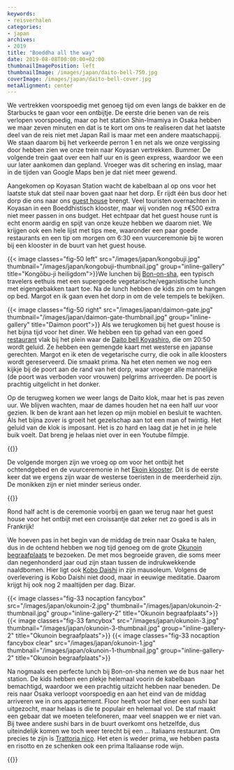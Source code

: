 ```yaml
---
keywords:
- reisverhalen
categories:
- japan
archives:
- 2019
title: "Boeddha all the way"
date: 2019-08-08T00:00:00+02:00
thumbnailImagePosition: left
thumbnailImage: /images/japan/daito-bell-750.jpg
coverImage: /images/japan/daito-bell-cover.jpg
metaAlignment: center
---
```

We vertrekken voorspoedig met genoeg tijd om even langs de bakker en de Starbucks te gaan voor een ontbijtje. De eerste drie benen van de reis verlopen voorspoedig, maar op het station Shin-Imamiya in Osaka hebben we maar zeven minuten en dat is te kort om ons te realiseren dat het laatste deel van de reis niet met Japan Rail is maar met een andere maatschappij. We staan daarom bij het verkeerde perron 1 en net als we onze vergissing door hebben zien we onze trein naar Koyasan vertrekken. Bummer. De volgende trein gaat over een half uur en is geen express, waardoor we een uur later aankomen dan gepland. Vroeger was dit schering en inslag, maar in de tijden van Google Maps ben je dat niet meer gewend.

Aangekomen op Koyasan Station wacht de kabelbaan al op ons voor het laatste stuk dat steil naar boven gaat naar het dorp. Er rijdt één bus door het dorp die ons naar ons [guest house](https://goo.gl/maps/Sj3XycLoDpiRfnas5) brengt. Veel touristen overnachten in Koyasan in een Boeddhistisch klooster, maar wij vonden nog ±€500 extra niet meer passen in ons budget. Het echtpaar dat het guest house runt is echt enorm aardig en spijt van onze keuze hebben we daarom niet. We krijgen ook een hele lijst met tips mee, waaronder een paar goede restaurants en een tip om morgen om 6:30 een vuurceremonie bij te woren bij een klooster in de buurt van het guest house.

{{< image classes="fig-50 left" src="/images/japan/kongobuji.jpg" thumbnail="/images/japan/kongobuji-thumbnail.jpg" group="inline-gallery" title="Kongōbu-ji heiligdom">}}We lunchen bij [Bon-on-sha](https://maps.app.goo.gl/rDveCuARJbv4oacn6), een typisch travelers eethuis met een supergoede vegetarische/veganistische lunch met eigengebakken taart toe. Na de lunch hebben de kids zin om te hangen op bed. Margot en ik gaan even het dorp in om de vele tempels te bekijken.

{{< image classes="fig-50 right" src="/images/japan/daimon-gate.jpg" thumbnail="/images/japan/daimon-gate-thumbnail.jpg" group="inline-gallery" title="Daimon poort">}}
Als we terugkomen bij het guest house is het bijna tijd voor het diner. We hebben een tip gehad van een goed [restaurant](https://maps.app.goo.gl/FVABFpM9YByccxbb9) vlak bij het plein waar de [Daito bell Koyashiro](https://maps.app.goo.gl/2QNi1hNWgnZpt5pLA), die om 20:50 wordt geluid. Ze hebben een gemengde kaart met westerse en japanse gerechten. Margot en ik eten de vegetarische curry, die ook in alle kloosters wordt gereserveerd. Die smaakt prima. Na het eten nemen we nog een kijkje bij de poort aan de rand van het dorp, waar vroeger alle mannelijke (de poort was verboden voor vrouwen) pelgrims arriveerden. De poort is prachtig uitgelicht in het donker.

Op de terugweg komen we weer langs de Daito klok, maar het is pas zeven uur. We blijven wachten, maar de dames houden het na een half uur voor gezien. Ik ben de krant aan het lezen op mijn mobiel en besluit te wachten. Als het bijna zover is groeit het gezelschap aan tot een man of twintig. Het geluid van de klok is imposant. Het is zo hard en laag dat je het in je hele buik voelt. Dat breng je helaas niet over in een Youtube filmpje.

{{<youtube id="wV556fzBtps">}}

De volgende morgen zijn we vroeg op om voor het ontbijt het ochtendgebed en de vuurceremonie in het [Ekoin klooster](http://www.ekoin.jp/). Dit is de eerste keer dat we ergens zijn waar de westerse toeristen in de meerderheid zijn. De monikken zijn er niet minder serieus onder.

{{<youtube id="NS9mypPGQrQ">}}

Rond half acht is de ceremonie voorbij en gaan we terug naar het guest house voor het ontbijt met een croissantje dat zeker net zo goed is als in Frankrijk!

We hoeven pas in het begin van de middag de trein naar Osaka te halen, dus in de ochtend hebben we nog tijd genoeg om de grote [Okunoin begraafplaats](https://maps.app.goo.gl/dmo1eNSTvK5GhXSU8) te bezoeken. De met mos begroeide graven, die soms meer dan negenhonderd jaar oud zijn staan tussen de indrukwekkende naaldbomen. Hier ligt ook [Kobo Daishi](https://maps.app.goo.gl/gfzMgmfU8uqKkkDbA) in zijn mausoleum. Volgens de overlevering is Kobo Daishi niet dood, maar in eeuwige meditatie. Daarom krijgt hij ook nog 2 maaltijden per dag. Bizar.

{{< image classes="fig-33 nocaption fancybox" src="/images/japan/okunoin-2.jpg" thumbnail="/images/japan/okunoin-2-thumbnail.jpg" group="inline-gallery-2" title="Okunoin begraafplaats">}}
{{< image classes="fig-33 fancybox" src="/images/japan/okunoin-3.jpg" thumbnail="/images/japan/okunoin-3-thumbnail.jpg" group="inline-gallery-2" title="Okunoin begraafplaats">}}
{{< image classes="fig-33 nocaption fancybox clear" src="/images/japan/okunoin-1.jpg" thumbnail="/images/japan/okunoin-1-thumbnail.jpg" group="inline-gallery-2" title="Okunoin begraafplaats">}}

Na nogmaals een perfecte lunch bij Bon-on-sha nemen we de bus naar het station. De kids hebben een plekje helemaal voorin de kabelbaan bemachtigd, waardoor we een prachtig uitzicht hebben naar beneden. De reis naar Osaka verloopt voorspoedig en aan het eind van de middag arriveren we in ons appartement. Floor heeft voor het diner een sushi bar uitgezocht, maar helaas is die te populair en helemaal vol. De staf maakt een gebaar dat we moeten telefoneren, maar veel snappen we er niet van. Bij twee andere sushi bars in de buurt overkomt ons hetzelfde, dus uiteindelijk komen we toch weer terecht bij een ... Italiaans restaurant. Om precies te zijn is [Trattoria nico](https://maps.app.goo.gl/VE5jYWxgN1r9pMheA). Het eten is weder prima, we hebben pasta en risotto en ze schenken ook een prima Italiaanse rode wijn.

{{<youtube id="QryN1wEFyJo">}}
